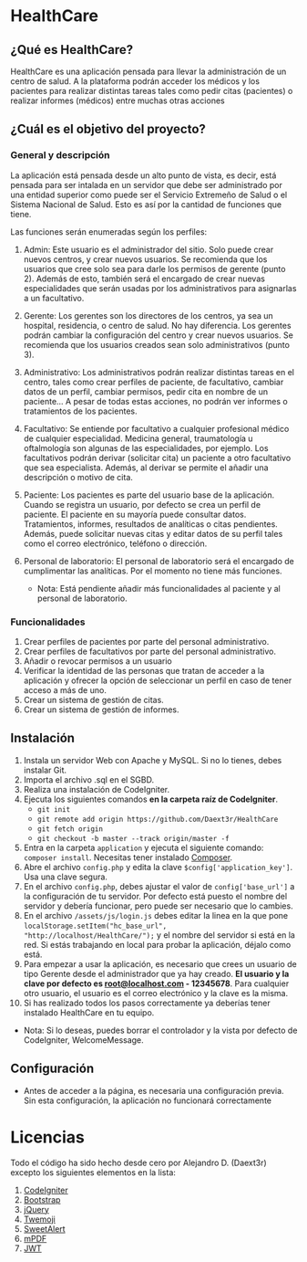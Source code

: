 # HealthCare

## ¿Qué es HealthCare?
HealthCare es una aplicación pensada para llevar la administración de un centro de salud. A la plataforma podrán acceder los médicos y los pacientes para realizar distintas tareas tales como pedir citas (pacientes) o realizar informes (médicos) entre muchas otras acciones

## ¿Cuál es el objetivo del proyecto?

### General y descripción
La aplicación está pensada desde un alto punto de vista, es decir, está pensada para ser intalada en un servidor que debe ser administrado por una entidad superior como puede ser el Servicio Extremeño de Salud o el Sistema Nacional de Salud. Esto es así por la cantidad de funciones que tiene.

Las funciones serán enumeradas según los perfiles:
1. Admin: 
    Este usuario es el administrador del sitio. Solo puede crear nuevos centros, y crear nuevos usuarios. Se recomienda que los usuarios que cree solo sea para darle los permisos de gerente (punto 2). Además de esto, también será el encargado de crear nuevas especialidades que serán usadas por los administrativos para asignarlas a un facultativo.

2. Gerente: 
    Los gerentes son los directores de los centros, ya sea un hospital, residencia, o centro de salud. No hay diferencia. Los gerentes podrán cambiar la configuración del centro y crear nuevos usuarios. Se recomienda que los usuarios creados sean solo administrativos (punto 3).

3. Administrativo: 
    Los administrativos podrán realizar distintas tareas en el centro, tales como crear perfiles de paciente, de facultativo, cambiar datos de un perfil, cambiar permisos, pedir cita en nombre de un paciente... A pesar de todas estas acciones, no podrán ver informes o tratamientos de los pacientes.

4. Facultativo: 
    Se entiende por facultativo a cualquier profesional médico de cualquier especialidad. Medicina general, traumatología u oftalmología son algunas de las especialidades, por ejemplo. Los facultativos podrán derivar (solicitar cita) un paciente a otro facultativo que sea especialista. Además, al derivar se permite el añadir una descripción o motivo de cita.

5. Paciente: 
    Los pacientes es parte del usuario base de la aplicación. Cuando se registra un usuario, por defecto se crea un perfil de paciente. El paciente en su mayoría puede consultar datos. Tratamientos, informes, resultados de analíticas o citas pendientes. Además, puede solicitar nuevas citas y editar datos de su perfil tales como el correo electrónico, teléfono o dirección.

6. Personal de laboratorio: 
    El personal de laboratorio será el encargado de cumplimentar las analíticas. Por el momento no tiene más funciones.

    * Nota: Está pendiente añadir más funcionalidades al paciente y al personal de laboratorio.

### Funcionalidades

1. Crear perfiles de pacientes por parte del personal administrativo.
2. Crear perfiles de facultativos por parte del personal administrativo. 
3. Añadir o revocar permisos a un usuario
4. Verificar la identidad de las personas que tratan de acceder a la aplicación y ofrecer la opción de seleccionar un perfil en caso de tener acceso a más de uno.
5. Crear un sistema de gestión de citas.
6. Crear un sistema de gestión de informes.

## Instalación

1. Instala un servidor Web con Apache y MySQL. Si no lo tienes, debes instalar Git.
2. Importa el archivo .sql en el SGBD.
3. Realiza una instalación de CodeIgniter.
4. Ejecuta los siguientes comandos **en la carpeta raíz de CodeIgniter**.
    * `git init`
    * `git remote add origin https://github.com/Daext3r/HealthCare`
    * `git fetch origin`
    * `git checkout -b master --track origin/master -f`
5. Entra en la carpeta `application` y ejecuta el siguiente comando: `composer install`. Necesitas tener instalado [Composer](https://getcomposer.org).
6. Abre el archivo `config.php` y edita la clave `$config['application_key']`. Usa una clave segura.
7. En el archivo `config.php`, debes ajustar el valor de `config['base_url']` a la configuración de tu servidor. Por defecto está puesto el nombre del servidor y debería funcionar, pero puede ser necesario que lo cambies.
8. En el archivo `/assets/js/login.js` debes editar la linea en la que pone `localStorage.setItem("hc_base_url", "http://localhost/HealthCare/");` y el nombre del servidor si está en la red. Si estás trabajando en local para probar la aplicación, déjalo como está. 
9. Para empezar a usar la aplicación, es necesario que crees un usuario de tipo Gerente desde el administrador que ya hay creado. **El usuario y la clave por defecto es root@localhost.com - 12345678**. Para cualquier otro usuario, el usuario es el correo electrónico y la clave es la misma.
10. Si has realizado todos los pasos correctamente ya deberías tener instalado HealthCare en tu equipo.
* Nota: Si lo deseas, puedes borrar el controlador y la vista por defecto de CodeIgniter, WelcomeMessage.

## Configuración
- Antes de acceder a la página, es necesaria una configuración previa. Sin esta configuración, la aplicación no funcionará correctamente

# Licencias
Todo el código ha sido hecho desde cero por Alejandro D. (Daext3r) excepto los siguientes elementos en la lista:

1. [CodeIgniter](https://codeigniter.com)
2. [Bootstrap](https://getbootstrap.com)
3. [jQuery](https://jquery.com)
4. [Twemoji](https://github.com/twitter/twemoji)
5. [SweetAlert](https://sweetalert2.github.io)
6. [mPDF](https://mpdf.github.io)
7. [JWT](https://github.com/firebase/php-jwt/)